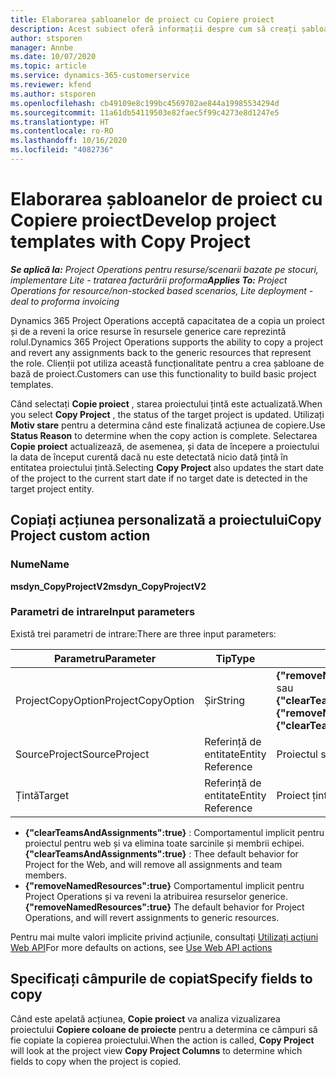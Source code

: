 ```yaml
---
title: Elaborarea șabloanelor de proiect cu Copiere proiect
description: Acest subiect oferă informații despre cum să creați șabloane de proiect utilizând acțiunea personalizată Copiere proiect.
author: stsporen
manager: Annbe
ms.date: 10/07/2020
ms.topic: article
ms.service: dynamics-365-customerservice
ms.reviewer: kfend
ms.author: stsporen
ms.openlocfilehash: cb49109e8c199bc4569702ae844a19985534294d
ms.sourcegitcommit: 11a61db54119503e82faec5f99c4273e8d1247e5
ms.translationtype: HT
ms.contentlocale: ro-RO
ms.lasthandoff: 10/16/2020
ms.locfileid: "4082736"
---
```

# <a name="develop-project-templates-with-copy-project"></a><span data-ttu-id="f98e9-103">Elaborarea șabloanelor de proiect cu Copiere proiect</span><span class="sxs-lookup"><span data-stu-id="f98e9-103">Develop project templates with Copy Project</span></span>

<span data-ttu-id="f98e9-104">_**Se aplică la:** Project Operations pentru resurse/scenarii bazate pe stocuri, implementare Lite - tratarea facturării proforma_</span><span class="sxs-lookup"><span data-stu-id="f98e9-104">_**Applies To:** Project Operations for resource/non-stocked based scenarios, Lite deployment - deal to proforma invoicing_</span></span>

<span data-ttu-id="f98e9-105">Dynamics 365 Project Operations acceptă capacitatea de a copia un proiect și de a reveni la orice resurse în resursele generice care reprezintă rolul.</span><span class="sxs-lookup"><span data-stu-id="f98e9-105">Dynamics 365 Project Operations supports the ability to copy a project and revert any assignments back to the generic resources that represent the role.</span></span> <span data-ttu-id="f98e9-106">Clienții pot utiliza această funcționalitate pentru a crea șabloane de bază de proiect.</span><span class="sxs-lookup"><span data-stu-id="f98e9-106">Customers can use this functionality to build basic project templates.</span></span>

<span data-ttu-id="f98e9-107">Când selectați **Copie proiect** , starea proiectului țintă este actualizată.</span><span class="sxs-lookup"><span data-stu-id="f98e9-107">When you select **Copy Project** , the status of the target project is updated.</span></span> <span data-ttu-id="f98e9-108">Utilizați **Motiv stare** pentru a determina când este finalizată acțiunea de copiere.</span><span class="sxs-lookup"><span data-stu-id="f98e9-108">Use **Status Reason** to determine when the copy action is complete.</span></span> <span data-ttu-id="f98e9-109">Selectarea **Copie proiect** actualizează, de asemenea, și data de începere a proiectului la data de început curentă dacă nu este detectată nicio dată țintă în entitatea proiectului țintă.</span><span class="sxs-lookup"><span data-stu-id="f98e9-109">Selecting **Copy Project** also updates the start date of the project to the current start date if no target date is detected in the target project entity.</span></span>

## <a name="copy-project-custom-action"></a><span data-ttu-id="f98e9-110">Copiați acțiunea personalizată a proiectului</span><span class="sxs-lookup"><span data-stu-id="f98e9-110">Copy Project custom action</span></span> 

### <a name="name"></a><span data-ttu-id="f98e9-111">Nume</span><span class="sxs-lookup"><span data-stu-id="f98e9-111">Name</span></span> 

<span data-ttu-id="f98e9-112">**msdyn_CopyProjectV2**</span><span class="sxs-lookup"><span data-stu-id="f98e9-112">**msdyn_CopyProjectV2**</span></span>

### <a name="input-parameters"></a><span data-ttu-id="f98e9-113">Parametri de intrare</span><span class="sxs-lookup"><span data-stu-id="f98e9-113">Input parameters</span></span>
<span data-ttu-id="f98e9-114">Există trei parametri de intrare:</span><span class="sxs-lookup"><span data-stu-id="f98e9-114">There are three input parameters:</span></span>

| <span data-ttu-id="f98e9-115">Parametru</span><span class="sxs-lookup"><span data-stu-id="f98e9-115">Parameter</span></span>          | <span data-ttu-id="f98e9-116">Tip</span><span class="sxs-lookup"><span data-stu-id="f98e9-116">Type</span></span>   | <span data-ttu-id="f98e9-117">Valori</span><span class="sxs-lookup"><span data-stu-id="f98e9-117">Values</span></span>                                                   | 
|--------------------|--------|----------------------------------------------------------|
| <span data-ttu-id="f98e9-118">ProjectCopyOption</span><span class="sxs-lookup"><span data-stu-id="f98e9-118">ProjectCopyOption</span></span>  | <span data-ttu-id="f98e9-119">Șir</span><span class="sxs-lookup"><span data-stu-id="f98e9-119">String</span></span> | <span data-ttu-id="f98e9-120">**{"removeNamedResources":true}** sau **{"clearTeamsAndAssignments":true}**</span><span class="sxs-lookup"><span data-stu-id="f98e9-120">**{"removeNamedResources":true}** or **{"clearTeamsAndAssignments":true}**</span></span> |
| <span data-ttu-id="f98e9-121">SourceProject</span><span class="sxs-lookup"><span data-stu-id="f98e9-121">SourceProject</span></span>      | <span data-ttu-id="f98e9-122">Referință de entitate</span><span class="sxs-lookup"><span data-stu-id="f98e9-122">Entity Reference</span></span> | <span data-ttu-id="f98e9-123">Proiectul sursă</span><span class="sxs-lookup"><span data-stu-id="f98e9-123">Source Project</span></span> |
| <span data-ttu-id="f98e9-124">Țintă</span><span class="sxs-lookup"><span data-stu-id="f98e9-124">Target</span></span>             | <span data-ttu-id="f98e9-125">Referință de entitate</span><span class="sxs-lookup"><span data-stu-id="f98e9-125">Entity Reference</span></span> | <span data-ttu-id="f98e9-126">Proiect țintă</span><span class="sxs-lookup"><span data-stu-id="f98e9-126">Target Project</span></span> |


- <span data-ttu-id="f98e9-127">**{"clearTeamsAndAssignments":true}** : Comportamentul implicit pentru proiectul pentru web și va elimina toate sarcinile și membrii echipei.</span><span class="sxs-lookup"><span data-stu-id="f98e9-127">**{"clearTeamsAndAssignments":true}** : Thee default behavior for Project for the Web, and will remove all assignments and team members.</span></span>
- <span data-ttu-id="f98e9-128">**{"removeNamedResources":true}** Comportamentul implicit pentru Project Operations și va reveni la atribuirea resurselor generice.</span><span class="sxs-lookup"><span data-stu-id="f98e9-128">**{"removeNamedResources":true}** The default behavior for Project Operations, and will revert assignments to generic resources.</span></span>

<span data-ttu-id="f98e9-129">Pentru mai multe valori implicite privind acțiunile, consultați [Utilizați acțiuni Web API](https://docs.microsoft.com/powerapps/developer/common-data-service/webapi/use-web-api-actions)</span><span class="sxs-lookup"><span data-stu-id="f98e9-129">For more defaults on actions, see [Use Web API actions](https://docs.microsoft.com/powerapps/developer/common-data-service/webapi/use-web-api-actions)</span></span>

## <a name="specify-fields-to-copy"></a><span data-ttu-id="f98e9-130">Specificați câmpurile de copiat</span><span class="sxs-lookup"><span data-stu-id="f98e9-130">Specify fields to copy</span></span> 
<span data-ttu-id="f98e9-131">Când este apelată acțiunea, **Copie proiect** va analiza vizualizarea proiectului **Copiere coloane de proiecte** pentru a determina ce câmpuri să fie copiate la copierea proiectului.</span><span class="sxs-lookup"><span data-stu-id="f98e9-131">When the action is called, **Copy Project** will look at the project view **Copy Project Columns** to determine which fields to copy when the project is copied.</span></span>
